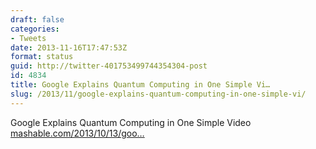 ```yaml
---
draft: false
categories:
- Tweets
date: 2013-11-16T17:47:53Z
format: status
guid: http://twitter-401753499744354304-post
id: 4834
title: Google Explains Quantum Computing in One Simple Vi…
slug: /2013/11/google-explains-quantum-computing-in-one-simple-vi/
---
```


Google Explains Quantum Computing in One Simple Video [mashable.com/2013/10/13/goo…](http://mashable.com/2013/10/13/google-quantum-computing-video/)